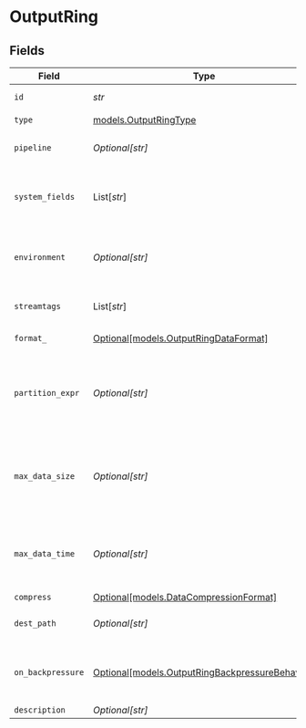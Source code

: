 # OutputRing


## Fields

| Field                                                                                                                            | Type                                                                                                                             | Required                                                                                                                         | Description                                                                                                                      |
| -------------------------------------------------------------------------------------------------------------------------------- | -------------------------------------------------------------------------------------------------------------------------------- | -------------------------------------------------------------------------------------------------------------------------------- | -------------------------------------------------------------------------------------------------------------------------------- |
| `id`                                                                                                                             | *str*                                                                                                                            | :heavy_check_mark:                                                                                                               | Unique ID for this output                                                                                                        |
| `type`                                                                                                                           | [models.OutputRingType](../models/outputringtype.md)                                                                             | :heavy_check_mark:                                                                                                               | N/A                                                                                                                              |
| `pipeline`                                                                                                                       | *Optional[str]*                                                                                                                  | :heavy_minus_sign:                                                                                                               | Pipeline to process data before sending out to this output                                                                       |
| `system_fields`                                                                                                                  | List[*str*]                                                                                                                      | :heavy_minus_sign:                                                                                                               | Fields to automatically add to events, such as cribl_pipe. Supports wildcards.                                                   |
| `environment`                                                                                                                    | *Optional[str]*                                                                                                                  | :heavy_minus_sign:                                                                                                               | Optionally, enable this config only on a specified Git branch. If empty, will be enabled everywhere.                             |
| `streamtags`                                                                                                                     | List[*str*]                                                                                                                      | :heavy_minus_sign:                                                                                                               | Tags for filtering and grouping in @{product}                                                                                    |
| `format_`                                                                                                                        | [Optional[models.OutputRingDataFormat]](../models/outputringdataformat.md)                                                       | :heavy_minus_sign:                                                                                                               | Format of the output data.                                                                                                       |
| `partition_expr`                                                                                                                 | *Optional[str]*                                                                                                                  | :heavy_minus_sign:                                                                                                               | JS expression to define how files are partitioned and organized. If left blank, Cribl Stream will fallback on event.__partition. |
| `max_data_size`                                                                                                                  | *Optional[str]*                                                                                                                  | :heavy_minus_sign:                                                                                                               | Maximum disk space allowed to be consumed (examples: 420MB, 4GB). When limit is reached, older data will be deleted.             |
| `max_data_time`                                                                                                                  | *Optional[str]*                                                                                                                  | :heavy_minus_sign:                                                                                                               | Maximum amount of time to retain data (examples: 2h, 4d). When limit is reached, older data will be deleted.                     |
| `compress`                                                                                                                       | [Optional[models.DataCompressionFormat]](../models/datacompressionformat.md)                                                     | :heavy_minus_sign:                                                                                                               | N/A                                                                                                                              |
| `dest_path`                                                                                                                      | *Optional[str]*                                                                                                                  | :heavy_minus_sign:                                                                                                               | Path to use to write metrics. Defaults to $CRIBL_HOME/state/<id>                                                                 |
| `on_backpressure`                                                                                                                | [Optional[models.OutputRingBackpressureBehavior]](../models/outputringbackpressurebehavior.md)                                   | :heavy_minus_sign:                                                                                                               | Whether to block or drop events when all receivers are exerting backpressure                                                     |
| `description`                                                                                                                    | *Optional[str]*                                                                                                                  | :heavy_minus_sign:                                                                                                               | N/A                                                                                                                              |